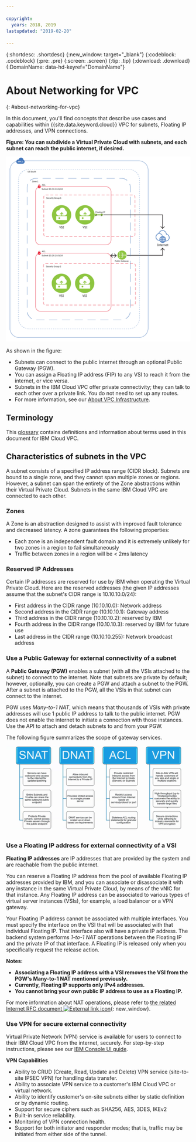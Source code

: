 ```yaml
---

copyright:
  years: 2018, 2019
lastupdated: "2019-02-20"

---
```


{:shortdesc: .shortdesc}
{:new_window: target="_blank"}
{:codeblock: .codeblock}
{:pre: .pre}
{:screen: .screen}
{:tip: .tip}
{:download: .download}
{:DomainName: data-hd-keyref="DomainName"}

# About Networking for VPC
{: #about-networking-for-vpc}

In this document, you'll find concepts that describe use cases and capabilities within {{site.data.keyword.cloud}} VPC for subnets, Floating IP addresses, and VPN connections.

**Figure: You can subdivide a Virtual Private Cloud with subnets, and each subnet can reach the public internet, if desired.**

![VPC Connectivity](/images/vpc-connectivity-and-security.png)

As shown in the figure:

* Subnets can connect to the public internet through an optional Public Gateway (PGW).
* You can assign a Floating IP address (FIP) to any VSI to reach it from the internet, or vice versa.
* Subnets in the IBM Cloud VPC offer private connectivity; they can talk to each other over a private link. You do not need to set up any routes.
* For more information, see our [About VPC Infrastructure](/docs/infrastructure/vpc?topic=vpc-about-ibm-cloud-virtual-private-cloud-vpc-infrastructure).

## Terminology

This [glossary](/docs/infrastructure/vpc?topic=vpc-vpc-glossary) contains definitions and information about terms used in this document for IBM Cloud VPC.

## Characteristics of subnets in the VPC

A subnet consists of a specified IP address range (CIDR block). Subnets are bound to a single zone, and they cannot span multiple zones or regions. However, a subnet can span the entirety of the Zone abstractions within their Virtual Private Cloud. Subnets in the same IBM Cloud VPC are connected to each other.

### Zones

A Zone is an abstraction designed to assist with improved fault tolerance and decreased latency. A zone guarantees the following properties:

 * Each zone is an independent fault domain and it is extremely unlikely for two zones in a region to fail simultaneously
 * Traffic between zones in a region will be < 2ms latency

### Reserved IP Addresses

Certain IP addresses are reserved for use by IBM when operating the Virtual Private Cloud. Here are the reserved addresses (the given IP addresses assume that the subnet's CIDR range is 10.10.10.0/24):

  * First address in the CIDR range (10.10.10.0): Network address
  * Second address in the CIDR range (10.10.10.1): Gateway address
  * Third address in the CIDR range (10.10.10.2): reserved by IBM
  * Fourth address in the CIDR range (10.10.10.3): reserved by IBM for future use
  * Last address in the CIDR range (10.10.10.255): Network broadcast address

### Use a Public Gateway for external connectivity of a subnet

A **Public Gateway (PGW)** enables a subnet (with all the VSIs attached to the subnet) to connect to the internet. Note that subnets are private by default; however, optionally, you can create a PGW and attach a subnet to the PGW. After a subnet is attached to the PGW, all the VSIs in that subnet can connect to the internet.

PGW uses _Many-to-1 NAT_, which means that thousands of VSIs with private addresses will use 1 public IP address to talk to the public internet. PGW does not enable the internet to initiate a connection with those instances. Use the API to attach and detach subnets to and from your PGW.

The following figure summarizes the scope of gateway services.

![gateway services](images/scope-of-gateway-services.png)

### Use a Floating IP address for external connectivity of a VSI 
**Floating IP addresses** are IP addresses that are provided by the system and are reachable from the public internet.

You can reserve a Floating IP address from the pool of available Floating IP addresses provided by IBM, and you can associate or disassociate it with any instance in the same Virtual Private Cloud, by means of the vNIC for that instance. Any Floating IP address can be associated to various types of virtual server instances (VSIs), for example, a load balancer or a VPN gateway.

Your Floating IP address cannot be associated with multiple interfaces. You must specify the interface on the VSI that will be associated with that individual Floating IP. That interface also will have a private IP address. The backend system performs _1-to-1 NAT_ operations between the Floating IP and the private IP of that interface. A Floating IP is released only when you specifically request the release action. 

**Notes:**
* **Associating a Floating IP address with a VSI removes the VSI from the PGW's Many-to-1 NAT mentioned previously.**
* **Currently, Floating IP supports only IPv4 addresses.**
* **You cannot bring your own public IP address to use as a Floating IP.**

For more information about NAT operations, please refer to [the related Internet RFC document ![External link icon](../../icons/launch-glyph.svg "External link icon")](http://www.faqs.org/rfcs/rfc1631.html){: new_window}.

### Use VPN for secure external connectivity
Virtual Private Network (VPN) service is available for users to connect to their IBM Cloud VPC from the internet, securely. For step-by-step instructions, please see our [IBM Console UI guide](/docs/infrastructure/vpc?topic=vpc-creating-a-vpc-using-the-ibm-cloud-console).

**VPN Capabilities**
  * Ability to CRUD (Create, Read, Update and Delete) VPN service (site-to-site IPSEC VPN) for handling data transfer.
  * Ability to associate VPN service to a customer's IBM Cloud VPC or virtual network.
  * Ability to identify customer's on-site subnets either by static definition or by dynamic routing.
  * Support for secure ciphers such as SHA256, AES, 3DES, IKEv2
  * Built-in service reliability.
  * Monitoring of VPN connection health.
  * Support for both initiator and responder modes; that is, traffic may be initiated from either side of the tunnel.
